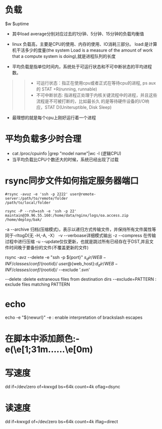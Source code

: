 # 负载
$w $uptime
* 其中load average分别对应过去的1分钟、5分钟、15分钟的负载均衡值
* linux 负载高，主要是CPU的使用、内存的使用、IO消耗三部分。
load:是计算机干活多少的度量(the system Load is a measure of the amount of work
that a compute system is doing),就是进程队列的长度

* 平均负载是指单位时间内，系统处于可运行状态和不可中断状态的平均进程数。
>> * 可运行状态：指正在使用cpu或者正式在等待cpu的进程, ps aux 的 STAT +R(running, runnable)
>> * 不可中断状态: 指进程正处理于内核关键流程中的进程，并且这些流程是不可被打断的，比如最长久
的是等待硬件设备的I/O响应，STAT D(Uniteruptible, Disk Sleep) 

* 最理想的就是每个cpu上刚好运行着一个进程
# 平均负载多少时合理
* cat /proc/cpuinfo |grep "model name"|wc -l (逻辑CPU)
* 当平均负载比CPU个数还大的时候，系统已经出现了过载


# rsync同步文件如何指定服务器端口
```
#rsync -avuz -e 'ssh -p 2222' user@remote-server:/path/to/remote/folder 
/path/to/local/folder

rsync -P --rsh=ssh -e 'ssh -p 22' maintain@39.96.55.160:/home/data/nginx/logs/oa.access.zip /home/deploy/bak/

```
-a --archive 归档(压缩模式)，表示以递归方式传输文件，并保持所有文件属性等同于-rltogD(无 -H,-A, -X）
-v --verboase详细模式输出
-z --compress 在传输过程中进行压缩
-u --update仅仅更新，也就是跳过所有已经存在于DST,并且文件时间晚于要备份的文件(不覆盖更新的文件)


rsync -avz --delete -e "ssh -p ${port}" ${s_dir}/WEB-INF/classes/conf/${rootid}/ ${user}@${web_host}:${d_dir}/WEB-INF/classes/conf/${rootid}/ --exclude '.svn'

--delete :delete extraneous files from destination dirs
--exclude=PATTERN : exclude files matching PATTERN


# echo
echo -e "${newurl}" 
-e : enable interpretation of  brackslash escapes

# 在脚本中添加颜色:-e(\e[1;31m......\e[0m)



# 写速度
dd if=/dev/zero of=kwxgd bs=64k count=4k oflag=dsync
# 读速度
dd if=kwxgd of=/dev/zero bs=64k count=4k iflag=direct




















